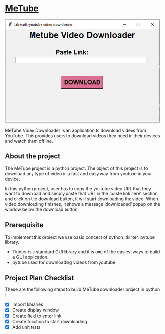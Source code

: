 # [MeTube](https://data-flair.training/blogs/python-youtube-downloader-with-pytube/)

![img.png](img.png)

MeTube Video Downloader is an application to download videos from 
YouTube. This provides users to download videos they need in their devices 
and watch them offline.

## About the project

The MeTube project is a python project. The object of this 
project is to download any type of video in a fast and easy way from youtube 
in your device.

In this python project, user has to copy the youtube video URL that they 
want to download and simply paste that URL in the ‘paste link here’ section 
and click on the download button, it will start downloading the video. When 
video downloading finishes, it shows a message ‘downloaded’ popup on the 
window below the download button.

## Prerequisite

To implement this project we use basic concept of python, tkinter, pytube library.

- Tkinter is a standard GUI library and it is one of the easiest ways to
  build a GUI application. 
- pytube used for downloading videos from youtube

## Project Plan Checklist

These are the following steps to build MeTube downloader project in 
python :

- [x] Import libraries
- [x] Create display window
- [x] Create field to enter link
- [x] Create function to start downloading
- [x] Add unit tests